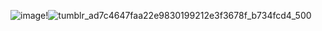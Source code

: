 ![image](https://github.com/user-attachments/assets/f03736a5-2422-40d1-83d5-e036fc8906c3)!![tumblr_ad7c4647faa22e9830199212e3f3678f_b734fcd4_500](https://github.com/user-attachments/assets/902717bc-6f2a-4932-98c4-6c41435ceda8)


